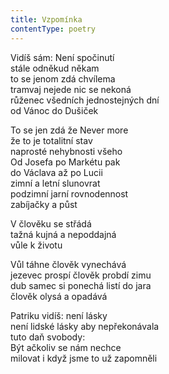 ```yaml
---
title: Vzpomínka
contentType: poetry
---
```


<section>

Vidíš sám: Není spočinutí  
stále odněkud někam  
to se jenom zdá chvílema  
tramvaj nejede nic se nekoná  
růženec všedních jednostejných dní  
od Vánoc do Dušiček

To se jen zdá že Never more  
že to je totalitní stav  
naprosté nehybnosti všeho  
Od Josefa po Markétu pak  
do Václava až po Lucii  
zimní a letní slunovrat  
podzimní jarní rovnodennost  
zabíjačky a půst

V člověku se střádá  
tažná kujná a nepoddajná  
vůle k životu

Vůl táhne člověk vynechává  
jezevec prospí člověk probdí zimu  
dub samec si ponechá listí do jara  
člověk olysá a opadává

Patriku vidíš: není lásky  
není lidské lásky aby nepřekonávala  
tuto daň svobody:  
Být ačkoliv se nám nechce  
milovat i když jsme to už zapomněli

</section>
